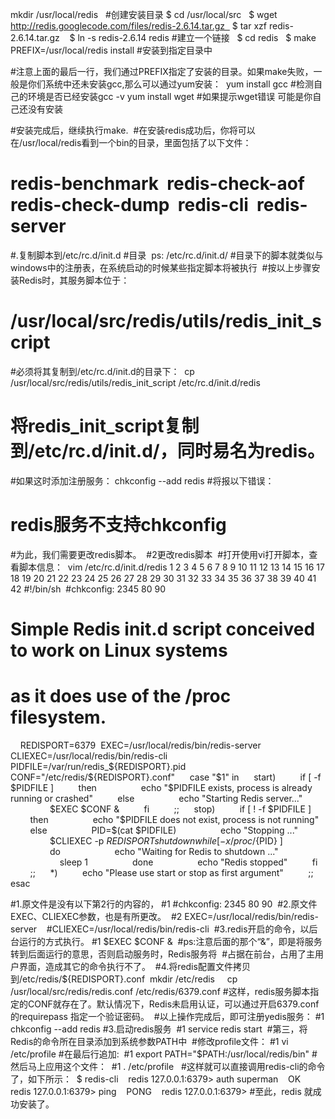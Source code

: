 
mkdir /usr/local/redis   #创建安装目录
$ cd /usr/local/src   
$ wget http://redis.googlecode.com/files/redis-2.6.14.tar.gz   
$ tar xzf redis-2.6.14.tar.gz    
$ ln -s redis-2.6.14 redis #建立一个链接   
$ cd redis   
$ make PREFIX=/usr/local/redis install #安装到指定目录中 

#注意上面的最后一行，我们通过PREFIX指定了安装的目录。如果make失败，一般是你们系统中还未安装gcc,那么可以通过yum安装： 
yum install gcc  #检测自己的环境是否已经安装gcc -v
yum install wget  #如果提示wget错误  可能是你自己还没有安装


#安装完成后，继续执行make. 
#在安装redis成功后，你将可以在/usr/local/redis看到一个bin的目录，里面包括了以下文件： 
#	redis-benchmark  redis-check-aof  redis-check-dump  redis-cli  redis-server

#.复制脚本到/etc/rc.d/init.d #目录 
ps: /etc/rc.d/init.d/ #目录下的脚本就类似与windows中的注册表，在系统启动的时候某些指定脚本将被执行 
#按以上步骤安装Redis时，其服务脚本位于：
#	/usr/local/src/redis/utils/redis_init_script  
#必须将其复制到/etc/rc.d/init.d的目录下： 
	cp /usr/local/src/redis/utils/redis_init_script /etc/rc.d/init.d/redis
#	将redis_init_script复制到/etc/rc.d/init.d/，同时易名为redis。
#如果这时添加注册服务：
	chkconfig --add redis 
#将报以下错误：
#	redis服务不支持chkconfig
#为此，我们需要更改redis脚本。 
#2更改redis脚本 
#打开使用vi打开脚本，查看脚本信息： 
vim /etc/rc.d/init.d/redis
1
2
3
4
5
6
7
8
9
10
11
12
13
14
15
16
17
18
19
20
21
22
23
24
25
26
27
28
29
30
31
32
33
34
35
36
37
38
39
40
41
42	#!/bin/sh  
#chkconfig: 2345 80 90  
# Simple Redis init.d script conceived to work on Linux systems  
# as it does use of the /proc filesystem.  
   
REDISPORT=6379  
EXEC=/usr/local/redis/bin/redis-server  
CLIEXEC=/usr/local/redis/bin/redis-cli  
   
PIDFILE=/var/run/redis_${REDISPORT}.pid  
CONF="/etc/redis/${REDISPORT}.conf" 
   
case "$1" in  
    start)  
        if [ -f $PIDFILE ]  
        then  
                echo "$PIDFILE exists, process is already running or crashed" 
        else 
                echo "Starting Redis server..." 
                $EXEC $CONF &  
        fi  
        ;;  
    stop)  
        if [ ! -f $PIDFILE ]  
        then  
                echo "$PIDFILE does not exist, process is not running" 
        else 
                PID=$(cat $PIDFILE)  
                echo "Stopping ..." 
                $CLIEXEC -p $REDISPORT shutdown  
                while [ -x /proc/${PID} ]  
                do 
                    echo "Waiting for Redis to shutdown ..." 
                    sleep 1  
                done  
                echo "Redis stopped" 
        fi  
        ;;  
    *)  
        echo "Please use start or stop as first argument" 
        ;;  
esac  

#1.原文件是没有以下第2行的内容的，
#1	#chkconfig: 2345 80 90  
#2.原文件EXEC、CLIEXEC参数，也是有所更改。 
#2	EXEC=/usr/local/redis/bin/redis-server    
#CLIEXEC=/usr/local/redis/bin/redis-cli  
#3.redis开启的命令，以后台运行的方式执行。
#1	$EXEC $CONF &  
#ps:注意后面的那个“&”，即是将服务转到后面运行的意思，否则启动服务时，Redis服务将 
#占据在前台，占用了主用户界面，造成其它的命令执行不了。 
#4.将redis配置文件拷贝到/etc/redis/${REDISPORT}.conf 
	mkdir /etc/redis     
cp /usr/local/src/redis/redis.conf /etc/redis/6379.conf
#这样，redis服务脚本指定的CONF就存在了。默认情况下，Redis未启用认证，可以通过开启6379.conf的requirepass 指定一个验证密码。 
#以上操作完成后，即可注册yedis服务：
#1	chkconfig --add redis
#3.启动redis服务 
#1	service redis start  
#第三，将Redis的命令所在目录添加到系统参数PATH中 
#修改profile文件：
#1	vi /etc/profile
#在最后行追加: 
#1	export PATH="$PATH:/usr/local/redis/bin"
#然后马上应用这个文件： 
#1	. /etc/profile   
#这样就可以直接调用redis-cli的命令了，如下所示： 
$ redis-cli    
redis 127.0.0.1:6379> auth superman    
OK    
redis 127.0.0.1:6379> ping    
PONG    
redis 127.0.0.1:6379>
#至此，redis 就成功安装了。 

